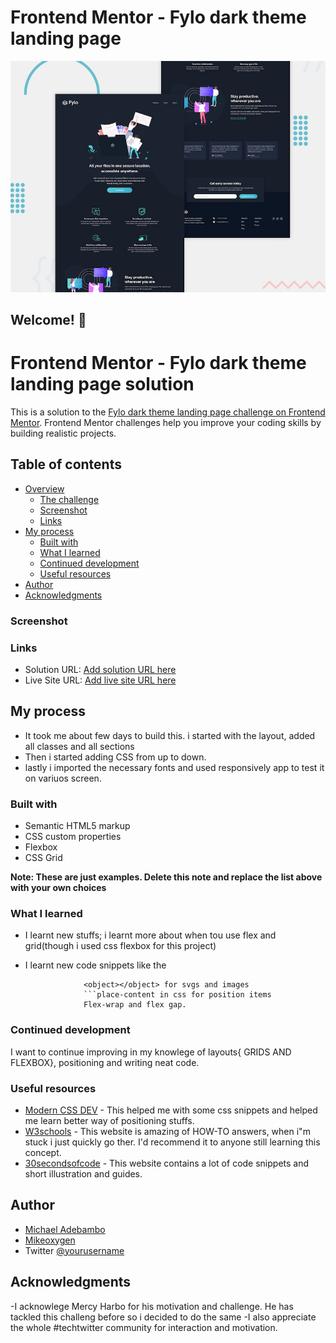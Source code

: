 # Frontend Mentor - Fylo dark theme landing page

![Design preview for the Fylo dark theme landing page challenge](./design/desktop-preview.jpg)

## Welcome! 👋

# Frontend Mentor - Fylo dark theme landing page solution

This is a solution to the [Fylo dark theme landing page challenge on Frontend Mentor](https://www.frontendmentor.io/challenges/fylo-dark-theme-landing-page-5ca5f2d21e82137ec91a50fd). Frontend Mentor challenges help you improve your coding skills by building realistic projects. 

## Table of contents

- [Overview](#overview)
  - [The challenge](#the-challenge)
  - [Screenshot](#screenshot)
  - [Links](#links)
- [My process](#my-process)
  - [Built with](#built-with)
  - [What I learned](#what-i-learned)
  - [Continued development](#continued-development)
  - [Useful resources](#useful-resources)
- [Author](#author)
- [Acknowledgments](#acknowledgments)







### Screenshot

[](/images/screenshot.png)



### Links

- Solution URL: [Add solution URL here](https://your-solution-url.com)
- Live Site URL: [Add live site URL here](https://your-live-site-url.com)

## My process

- It took me about few days to build this. i started with the layout, added all classes and all sections
- Then i started adding CSS from up to down.
- lastly i imported the necessary fonts and used responsively app to test it on variuos screen.

### Built with

- Semantic HTML5 markup
- CSS custom properties
- Flexbox
- CSS Grid


**Note: These are just examples. Delete this note and replace the list above with your own choices**

### What I learned
- I learnt new stuffs; i learnt more about when tou use flex and grid(though i used css flexbox for this project)
- I learnt new code snippets like the 

                   <object></object> for svgs and images 
                   ```place-content in css for position items
                   Flex-wrap and flex gap.



### Continued development

I want to continue improving in my knowlege of layouts{ GRIDS AND FLEXBOX}, positioning and writing neat code.


### Useful resources

- [Modern CSS DEV](https://www.moderncss.dev) - This helped me with some css snippets and helped me learn better way of positioning stuffs.
- [W3schools](https://www.w3schools.com) - This website is amazing of HOW-TO answers, when i"m stuck i just quickly go ther. I'd recommend it to anyone still learning this concept.
- [30secondsofcode](https://www.30secondsofcode.com) - This website contains a lot of code snippets and short illustration and guides.


## Author

- [Michael Adebambo](https://www.your-site.com)
- [Mikeoxygen](https://www.frontendmentor.io/profile/yourusername)
- Twitter  [@yourusername](https://www.twitter.com/Mikeoxygen1)



## Acknowledgments

-I acknowlege Mercy Harbo for his motivation and challenge. He has tackled this challeng before so i decided to do the same
-I also appreciate the whole #techtwitter community for interaction and motivation.
